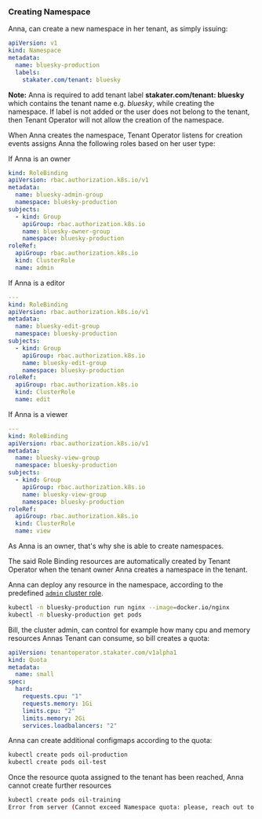 ### Creating Namespace

Anna, can create a new namespace in her tenant, as simply issuing:

```yaml
apiVersion: v1
kind: Namespace
metadata:
  name: bluesky-production
  labels:
    stakater.com/tenant: bluesky
```

**Note:**
Anna is required to add tenant label **stakater.com/tenant: bluesky** which contains the tenant name e.g. *bluesky*, while creating the namespace. If label is not added or the user does not belong to the tenant, then Tenant Operator will not allow the creation of the namespace.

When Anna creates the namespace, Tenant Operator listens for creation events assigns Anna the following roles based on her user type:

If Anna is an owner

```yaml
kind: RoleBinding
apiVersion: rbac.authorization.k8s.io/v1
metadata:
  name: bluesky-admin-group
  namespace: bluesky-production
subjects:
  - kind: Group
    apiGroup: rbac.authorization.k8s.io
    name: bluesky-owner-group
    namespace: bluesky-production
roleRef:
  apiGroup: rbac.authorization.k8s.io
  kind: ClusterRole
  name: admin
```

If Anna is a editor

```yaml
---
kind: RoleBinding
apiVersion: rbac.authorization.k8s.io/v1
metadata:
  name: bluesky-edit-group
  namespace: bluesky-production
subjects:
  - kind: Group
    apiGroup: rbac.authorization.k8s.io
    name: bluesky-edit-group
    namespace: bluesky-production
roleRef:
  apiGroup: rbac.authorization.k8s.io
  kind: ClusterRole
  name: edit

```

If Anna is a viewer

```yaml
---
kind: RoleBinding
apiVersion: rbac.authorization.k8s.io/v1
metadata:
  name: bluesky-view-group
  namespace: bluesky-production
subjects:
  - kind: Group
    apiGroup: rbac.authorization.k8s.io
    name: bluesky-view-group
    namespace: bluesky-production
roleRef:
  apiGroup: rbac.authorization.k8s.io
  kind: ClusterRole
  name: view

```

As Anna is an owner, that's why she is able to create namespaces.

The said Role Binding resources are automatically created by Tenant Operator when the tenant owner Anna creates a namespace in the tenant.

Anna can deploy any resource in the namespace, according to the predefined
[`admin` cluster role](https://kubernetes.io/docs/reference/access-authn-authz/rbac/#user-facing-roles).

```bash
kubectl -n bluesky-production run nginx --image=docker.io/nginx 
kubectl -n bluesky-production get pods
```

Bill, the cluster admin, can control for example how many cpu and memory resources Annas Tenant can consume, so bill creates a quota:

```yaml
apiVersion: tenantoperator.stakater.com/v1alpha1
kind: Quota
metadata:
  name: small
spec:
  hard:
    requests.cpu: "1"
    requests.memory: 1Gi
    limits.cpu: "2"
    limits.memory: 2Gi
    services.loadbalancers: "2"
```

Anna can create additional configmaps according to the quota:

```bash
kubectl create pods oil-production
kubectl create pods oil-test
```

Once the resource quota assigned to the tenant has been reached, Anna cannot create further resources

```bash
kubectl create pods oil-training
Error from server (Cannot exceed Namespace quota: please, reach out to the system administrators)
```
